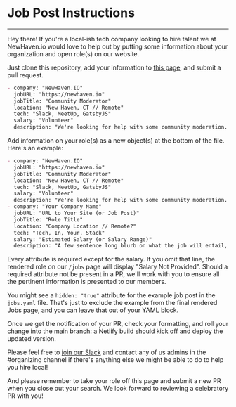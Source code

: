 # Job Post Instructions

---

Hey there! If you're a local-ish tech company looking to hire talent we at NewHaven.io would love to help out by putting some information about your organization and open role(s) on our website.

Just clone this repository, add your information to [this page](https://github.com/newhavenio/newhavenio/tree/master/content/jobs/jobs.yaml), and submit a pull request.

```markdown
- company: "NewHaven.IO"
  jobURL: "https://newhaven.io"
  jobTitle: "Community Moderator"
  location: "New Haven, CT // Remote"
  tech: "Slack, MeetUp, GatsbyJS"
  salary: "Volunteer"
  description: "We're looking for help with some community moderation. As vaccines keep rolling out we're looking at ways we can begin to breathe life back into the group. We want to wade back into holding some events and we're going to need help keeping an eye our Slack team and Meetup page. Over time we can fold whoever takes this role into our organizing and leadership teams. If you've gotten some value from IO in the past we'd love your help in carrying it forward."
```

Add information on your role(s) as a new object(s) at the bottom of the file. Here's an example:

```markdown
- company: "NewHaven.IO"
  jobURL: "https://newhaven.io"
  jobTitle: "Community Moderator"
  location: "New Haven, CT // Remote"
  tech: "Slack, MeetUp, GatsbyJS"
  salary: "Volunteer"
  description: "We're looking for help with some community moderation. As vaccines keep rolling out we're looking at ways we can begin to breathe life back into the group. We want to wade back into holding some events and we're going to need help keeping an eye our Slack team and Meetup page. Over time we can fold whoever takes this role into our organizing and leadership teams. If you've gotten some value from IO in the past we'd love your help in carrying it forward."
- company: "Your Company Name"
  jobURL: "URL to Your Site (or Job Post)"
  jobTitle: "Role Title"
  location: "Company Location // Remote?"
  tech: "Tech, In, Your, Stack"
  salary: "Estimated Salary (or Salary Range)"
  description: "A few sentence long blurb on what the job will entail, what the potential employee will be working on, and what specifically you're looking for."
```

Every attribute is required except for the salary. If you omit that line, the rendered role on our `/jobs` page will display "Salary Not Provided". Should a required attribute not be present in a PR, we'll work with you to ensure all the pertinent information is presented to our members.

You might see a `hidden: "true"` attribute for the example job post in the `jobs.yaml` file. That's just to exclude the example from the final rendered Jobs page, and you can leave that out of your YAML block.

Once we get the notification of your PR, check your formatting, and roll your change into the main branch: a Netlify build should kick off and deploy the updated version.

Please feel free to [join our Slack](https://newhaven.io) and contact any of us admins in the #organizing channel if there's anything else we might be able to do to help you hire local!

And please remember to take your role off this page and submit a new PR when you close out your search. We look forward to reviewing a celebratory PR with you!
